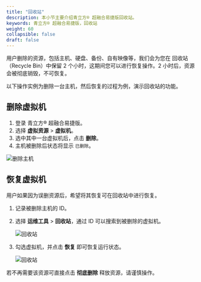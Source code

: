 ```yaml
---
title: "回收站"
description: 本小节主要介绍青立方® 超融合易捷版回收站。 
keywords: 青立方® 超融合易捷版，回收站
weight: 60
collapsible: false
draft: false
---
```



用户删除的资源，包括主机、硬盘、备份、自有映像等，我们会为您在 回收站（Recycle Bin）中保留 2 个小时，这期间您可以进行恢复操作。2 小时后，资源会被彻底销毁，不可恢复。

以下操作实例为删除一台主机，然后恢复的过程为例，演示回收站的功能。

## 删除虚拟机

1. 登录 青立方® 超融合易捷版。
2. 选择 **虚拟资源** > **虚拟机**。
3. 选中其中一台虚拟机后，点击 **删除**。
4. 主机被删除后状态将显示 `已删除`。
   
![删除主机](../../_images/delete_host.png)

## 恢复虚拟机

用户如果因为误删资源后，希望将其恢复可在回收站中进行恢复。

1. 记录被删除主机的 ID。
2. 选择 **运维工具** > **回收站**，通过 ID 可以搜索到被删除的虚拟机。

   ![回收站](../../_images/recycle_bins.png)

3. 勾选虚拟机，并点击 **恢复** 即可恢复运行状态。

   ![回收站](../../_images/recycle_bins2.png)

若不再需要该资源可直接点击 **彻底删除** 释放资源，请谨慎操作。
